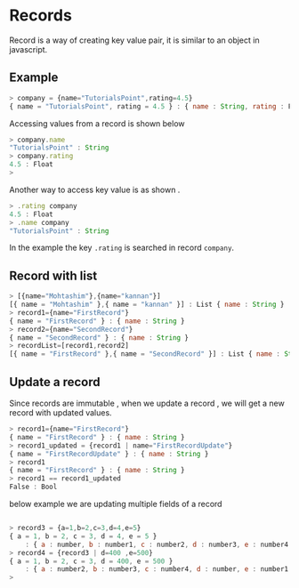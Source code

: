 # Records

Record is a way of creating key value pair, it is similar to an object  in javascript.

## Example

```javascript
> company = {name="TutorialsPoint",rating=4.5}
{ name = "TutorialsPoint", rating = 4.5 } : { name : String, rating : Float }

```

Accessing values from a record is shown below

```javascript
> company.name
"TutorialsPoint" : String
> company.rating
4.5 : Float
>
```

Another way to access key value is as shown .

```javascript
> .rating company
4.5 : Float
> .name company
"TutorialsPoint" : String

```

In the example the key `.rating` is searched in record `company`.

## Record with list

```javascript
> [{name="Mohtashim"},{name="kannan"}]
[{ name = "Mohtashim" },{ name = "kannan" }] : List { name : String }
> record1={name="FirstRecord"}
{ name = "FirstRecord" } : { name : String }
> record2={name="SecondRecord"}
{ name = "SecondRecord" } : { name : String }
> recordList=[record1,record2]
[{ name = "FirstRecord" },{ name = "SecondRecord" }] : List { name : String }
```

## Update a record

Since records are immutable , when we update a record , we will get  a new record with updated values.

```javascript
> record1={name="FirstRecord"}
{ name = "FirstRecord" } : { name : String }
> record1_updated = {record1 | name="FirstRecordUpdate"}
{ name = "FirstRecordUpdate" } : { name : String }
> record1
{ name = "FirstRecord" } : { name : String }
> record1 == record1_updated
False : Bool
```

below example we are updating multiple fields of a record

```javascript

> record3 = {a=1,b=2,c=3,d=4,e=5}
{ a = 1, b = 2, c = 3, d = 4, e = 5 }
    : { a : number, b : number1, c : number2, d : number3, e : number4 }
> record4 = {record3 | d=400 ,e=500}
{ a = 1, b = 2, c = 3, d = 400, e = 500 }
    : { a : number2, b : number3, c : number4, d : number, e : number1 }
>

```
